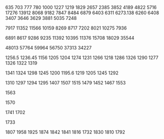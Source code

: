 635 703 777 780 1000 1227 1219 1829 2657 2385 3852 4189 4822 5716 17276 13912 8068 9182 7847 8484 6879 6403 6311 6273.138 6260 6408 3407 3646 3629 3881 5035 7248

7917 11352 11566 10159 8269 8717 7202 8021 10275 7936

6891 8617 9286 9235 11392 10395 11376 15708 18029 35544

48013 57764 59964 56750 37313 34227

1256.5 1236.45 1156 1205 1204 1274 1231 1266 1218 1286 1326 1290 1277 1326 1322 1319

1341  1324  1298 1245 1200	1195.6 1219 1205 1245 1292

1310 1297 1294 1295 1407 1507 1515 1479 1452 1467 1553

1563

1570

1741 1702

 1733

1807 1958 1925 1874 1842 1841 1816 1732 1830 1810 1792